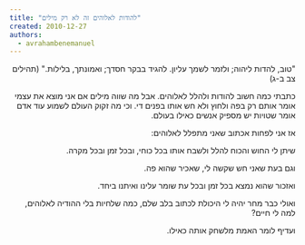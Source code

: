 ```yaml
---
title: "להודות לאלוהים זה לא רק מילים"
created: 2010-12-27
authors: 
  - avrahambenemanuel
---
```

<div dir="rtl">
"טוב, להדות ליהוה; ולזמר לשמך עליון. להגיד בבקר חסדך; ואמונתך, בלילות." (תהילים צב ב-ג)

כתבתי כמה חשוב להודות ולהלל לאלוהים. אבל מה שווה מילים אם אני מוצא את עצמי אומר אותם רק בפה ולחוץ ולא חש אותו בפנים די. וכי מה זקוק העולם לשמוע עוד אדם אומר שטויות יש מספיק אנשים כאילו בעולם.

אז אני לפחות אכתוב שאני מתפלל לאלוהים:

שיתן לי החוש והכוח להלל ולשבח אותו בכל כוחי, ובכל זמן ובכל מקרה.

וגם בעת שאני חש שקשה לי, שאכיר שהוא פה.

ואזכור שהוא נמצא בכל זמן ובכל עת שומר עלינו ואיתנו ביחד.

ואולי כבר מחר יהיה לי היכולת לכתוב בלב שלם, כמה שלחיות בלי ההודיה לאלוהים, למה לי חיים?

ועדיף לומר האמת מלשחק אותה כאילו.
</div>